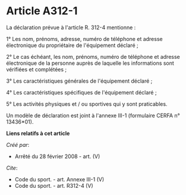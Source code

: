 # Article A312-1

La déclaration prévue à l'article R. 312-4 mentionne : 

1° Les nom, prénoms, adresse, numéro de téléphone et adresse électronique du propriétaire de l'équipement déclaré ; 

2° Le cas échéant, les nom, prénoms, numéro de téléphone et adresse électronique de la personne auprès de laquelle les
informations sont vérifiées et complétées ; 

3° Les caractéristiques générales de l'équipement déclaré ; 

4° Les caractéristiques spécifiques de l'équipement déclaré ; 

5° Les activités physiques et / ou sportives qui y sont praticables. 

Un modèle de déclaration est joint à l'annexe III-1 (formulaire CERFA n° 13436*01).

**Liens relatifs à cet article**

_Créé par_:

  - Arrêté du 28 février 2008 - art. (V)

_Cite_:

  - Code du sport. - art. Annexe III-1 (V)
  - Code du sport. - art. R312-4 (V)
